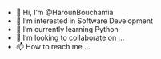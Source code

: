 - 👋 Hi, I’m @HarounBouchamia
- 👀 I’m interested in Software Development
- 🌱 I’m currently learning Python
- 💞️ I’m looking to collaborate on ...
- 📫 How to reach me ...

<!---
HarounBouchamia/HarounBouchamia is a ✨ special ✨ repository because its `README.md` (this file) appears on your GitHub profile.
You can click the Preview link to take a look at your changes.
--->
